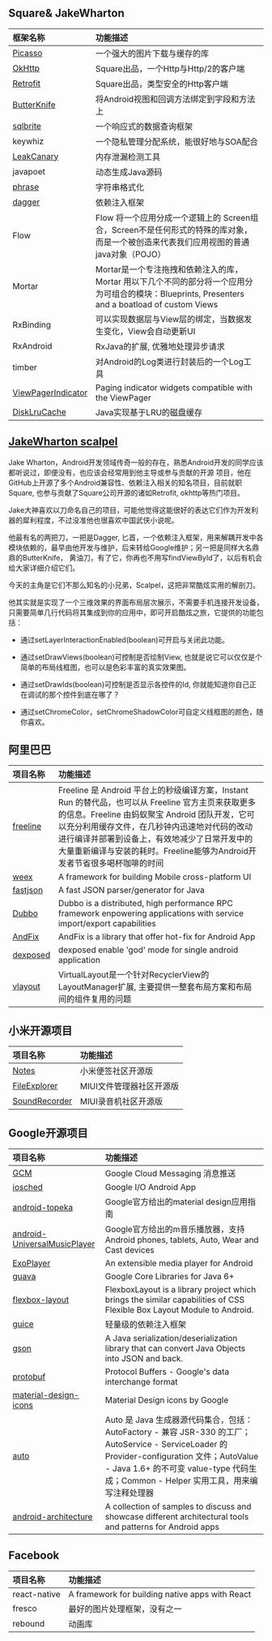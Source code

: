 ## **Square& JakeWharton**

| 框架名称                                     | 功能描述                                     |
| :--------------------------------------- | :--------------------------------------- |
| [Picasso](https://github.com/square/picasso) | 一个强大的图片下载与缓存的库                           |
| [OkHttp](https://github.com/square/okhttp) | Square出品，一个Http与Http/2的客户端               |
| [Retrofit](https://github.com/square/retrofit) | Square出品，类型安全的Http客户端                    |
| [ButterKnife](https://github.com/JakeWharton/butterknife) | 将Android视图和回调方法绑定到字段和方法上                 |
| [sqlbrite](https://github.com/square/sqlbrite) | 一个响应式的数据查询框架                             |
| keywhiz                                  | 一个隐私管理分配系统，能很好地与SOA配合                    |
| [LeakCanary](https://github.com/square/leakcanary) | 内存泄漏检测工具                                 |
| javapoet                                 | 动态生成Java源码                               |
| [phrase](https://github.com/square/phrase) | 字符串格式化                                   |
| [dagger](https://github.com/square/dagger) | 依赖注入框架                                   |
| Flow                                     | Flow 将一个应用分成一个逻辑上的 Screen组合，Screen不是任何形式的特殊的库对象，而是一个被创造来代表我们应用视图的普通java对象（POJO） |
| Mortar                                   | Mortar是一个专注拖拽和依赖注入的库，Mortar 用以下几个不同的部分将一个应用分为可组合的模块：Blueprints, Presenters and a boatload of custom Views |
| RxBinding                                | 可以实现数据层与View层的绑定，当数据发生变化，View会自动更新UI     |
| RxAndroid                                | RxJava的扩展, 优雅地处理异步请求                     |
| timber                                   | 对Android的Log类进行封装后的一个Log工具               |
| [ViewPagerIndicator](https://github.com/JakeWharton/ViewPagerIndicator) | Paging indicator widgets compatible with the ViewPager |
| [DiskLruCache](https://github.com/JakeWharton/DiskLruCache) | Java实现基于LRU的磁盘缓存                         |

## [JakeWharton scalpel](https://github.com/JakeWharton/scalpel)

Jake Wharton，Android开发领域传奇一般的存在，熟悉Android开发的同学应该都听说过，即便没有，也应该会经常用到他主导或参与贡献的开源 项目，他在GitHub上开源了多个Android兼容性、依赖注入相关的知名项目，目前就职Square, 也参与贡献了Square公司开源的诸如Retrofit, okhttp等热门项目。

Jake大神喜欢以刀命名自己的项目，可能他觉得这能很好的表达它们作为开发利器的犀利程度，不过没准他也很喜欢中国武侠小说呢。

他最有名的两把刀，一把是Dagger, 匕首，一个依赖注入框架，用来解耦开发中各模块依赖的，最早由他开发与维护，后来转给Google维护；另一把是同样大名鼎鼎的ButterKnife， 黄油刀，有了它，你再也不用写findViewById了，以后有机会给大家详细介绍它们。

今天的主角是它们不那么知名的小兄弟，Scalpel，这把非常酷炫实用的解剖刀。

他其实就是实现了一个三维效果的界面布局层次展示，不需要手机连接开发设备，只需要简单几行代码将其集成到你的应用中，即可开启酷炫之旅，它提供的功能包括：

- 通过setLayerInteractionEnabled(boolean)可开启与关闭此功能。

- 通过setDrawViews(boolean)可控制是否绘制View, 也就是说它可以仅仅是个简单的布局线框图，也可以是色彩丰富的真实效果图。

- 通过setDrawIds(boolean)可控制是否显示各控件的Id, 你就能知道你自己正在调试的那个控件到底在哪了？

- 通过setChromeColor，setChromeShadowColor可自定义线框图的颜色，随你喜欢。

## 阿里巴巴

| 项目名称                                     | 功能描述                                     |
| :--------------------------------------- | :--------------------------------------- |
| [freeline](https://github.com/alibaba/freeline) | Freeline 是 Android 平台上的秒级编译方案，Instant Run 的替代品，也可以从 Freeline 官方主页来获取更多的信息。Freeline 由蚂蚁聚宝 Android 团队开发，它可以充分利用缓存文件，在几秒钟内迅速地对代码的改动进行编译并部署到设备上，有效地减少了日常开发中的大量重新编译与安装的耗时。Freeline能够为Android开发者节省很多喝杯咖啡的时间 |
| [weex](https://github.com/alibaba/weex)  | A framework for building Mobile cross-platform UI |
| [fastjson](https://github.com/alibaba/fastjson) | A fast JSON parser/generator for Java    |
| [Dubbo](https://github.com/alibaba/dubbo) | Dubbo is a distributed, high performance RPC framework enpowering applications with service import/export capabilities |
| [AndFix](https://github.com/alibaba/AndFix) | AndFix is a library that offer hot-fix for Android App |
| [dexposed](https://github.com/alibaba/dexposed) | dexposed enable 'god' mode for single android application |
| [vlayout](https://github.com/alibaba/vlayout) | VirtualLayout是一个针对RecyclerView的LayoutManager扩展, 主要提供一整套布局方案和布局间的组件复用的问题 |

## 小米开源项目

| 项目名称                                     | 功能描述           |
| :--------------------------------------- | :------------- |
| [Notes](https://github.com/MiCode/Notes) | 小米便签社区开源版      |
| [FileExplorer](https://github.com/MiCode/FileExplorer) | MIUI文件管理器社区开源版 |
| [SoundRecorder](https://github.com/MiCode/SoundRecorder) | MIUI录音机社区开源版   |

## Google开源项目

| 项目名称                                     | 功能描述                                     |
| :--------------------------------------- | :--------------------------------------- |
| [GCM](https://github.com/google/gcm)     | Google Cloud Messaging 消息推送              |
| [ iosched](https://github.com/google/iosched) | Google I/O Android App                   |
| [android-topeka](https://github.com/googlesamples/android-topeka) | Google官方给出的material design应用指南           |
| [android-UniversalMusicPlayer](https://github.com/googlesamples/android-UniversalMusicPlayer) | Google官方给出的m音乐播放器，支持Android phones, tablets, Auto, Wear and Cast devices |
| [ExoPlayer](https://github.com/google/ExoPlayer) | An extensible media player for Android   |
| [guava](https://github.com/google/guava) | Google Core Libraries for Java 6+        |
| [flexbox-layout](https://github.com/google/flexbox-layout) | FlexboxLayout is a library project which brings the similar capabilities of CSS Flexible Box Layout Module to Android. |
| [guice](https://github.com/google/guice) | 轻量级的依赖注入框架                               |
| [gson](https://github.com/google/gson)   | A Java serialization/deserialization library that can convert Java Objects into JSON and back. |
| [protobuf](https://github.com/google/protobuf) | Protocol Buffers - Google's data interchange format |
| [material-design-icons](https://github.com/google/material-design-icons) | Material Design icons by Google          |
| [auto](https://github.com/google/auto)   | Auto 是 Java 生成器源代码集合，包括：AutoFactory - 兼容 JSR-330 的工厂；AutoService - ServiceLoader 的 Provider-configuration 文件；AutoValue - Java 1.6+ 的不可变 value-type 代码生成；Common - Helper 实用工具，用来编写注释处理器 |
| [android-architecture](https://github.com/googlesamples/android-architecture) | A collection of samples to discuss and showcase different architectural tools and patterns for Android apps |

## Facebook

| 项目名称         | 功能描述                                     |
| :----------- | :--------------------------------------- |
| react-native | A framework for building native apps with React |
| fresco       | 最好的图片处理框架，没有之一                           |
| rebound      | 动画库                                      |